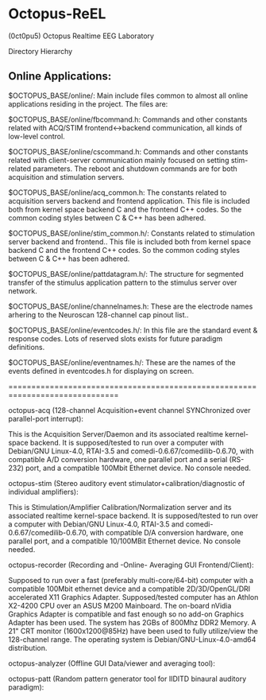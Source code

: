 # Octopus-ReEL
(0ct0pu5) Octopus Realtime EEG Laboratory


Directory Hierarchy

Online Applications:
--------------------

$OCTOPUS_BASE/online/:
Main include files common to almost all online applications residing in
the project. The files are:

$OCTOPUS_BASE/online/fbcommand.h:
Commands and other constants related with ACQ/STIM frontend<->backend
communication, all kinds of low-level control.

$OCTOPUS_BASE/online/cscommand.h:
Commands and other constants related with client-server communication
mainly focused on setting stim-related parameters. The reboot and shutdown
commands are for both acquisition and stimulation servers.

$OCTOPUS_BASE/online/acq_common.h:
The constants related to acquisition servers backend and frontend application.
This file is included both from kernel space backend C and the frontend
C++ codes. So the common coding styles between C & C++ has been adhered.

$OCTOPUS_BASE/online/stim_common.h/:
Constants related to stimulation server backend and frontend..
This file is included both from kernel space backend C and the frontend
C++ codes. So the common coding styles between C & C++ has been adhered.

$OCTOPUS_BASE/online/pattdatagram.h/:
The structure for segmented transfer of the stimulus application pattern
to the stimulus server over network.


$OCTOPUS_BASE/online/channelnames.h:
These are the electrode names arhering to the Neuroscan 128-channel cap
pinout list..

$OCTOPUS_BASE/online/eventcodes.h/:
In this file are the standard event & response codes. Lots of reserved
slots exists for future paradigm definitions.

$OCTOPUS_BASE/online/eventnames.h/:
These are the names of the events defined in eventcodes.h for displaying on
screen.

==============================================================================

octopus-acq (128-channel Acquisition+event channel SYNChronized over
 parallel-port interrupt):

This is the Acquisition Server/Daemon and its associated realtime kernel-space
backend. It is supposed/tested to run over a computer with Debian/GNU Linux-4.0,
RTAI-3.5 and comedi-0.6.67/comedilib-0.6.70, with compatible A/D conversion
hardware, one parallel port and a serial (RS-232) port, and a compatible 100Mbit
Ethernet device. No console needed.

octopus-stim (Stereo auditory event stimulator+calibration/diagnostic of
 individual amplifiers):

This is Stimulation/Amplifier Calibration/Normalization server and its associated
realtime kernel-space backend. It is supposed/tested to run over a computer with
Debian/GNU Linux-4.0, RTAI-3.5 and comedi-0.6.67/comedilib-0.6.70, with compatible
D/A conversion hardware, one parallel port, and a compatible 10/100MBit Ethernet
device. No console needed.

octopus-recorder (Recording and -Online- Averaging GUI Frontend/Client):

Supposed to run over a fast (preferably multi-core/64-bit) computer with a
compatible 100Mbit ethernet device and a compatible 2D/3D/OpenGL/DRI accelerated
X11 Graphics Adapter. Supposed/tested computer has an Athlon X2-4200 CPU over an
ASUS M200 Mainboard. The on-board nVidia Graphics Adapter is compatible and fast
enough so no add-on Graphics Adapter has been used. The system has 2GBs of 800Mhz
DDR2 Memory. A 21" CRT monitor (1600x1200@85Hz) have been used to fully
utilize/view the 128-channel range. The operating system is
Debian/GNU-Linux-4.0-amd64 distribution.

octopus-analyzer (Offline GUI Data/viewer and averaging tool):

octopus-patt (Random pattern generator tool for IIDITD binaural auditory
 paradigm):
